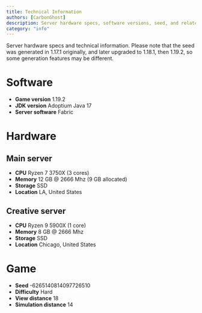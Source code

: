 ```yaml
---
title: Technical Information
authors: [CarbonGhost]
description: Server hardware specs, software versions, seed, and related technical information.
category: "info"
---
```


Server hardware specs and technical information. Please note that the seed was generated in 1.17.1 originally, and later upgraded to 1.18.1, then 1.19.2, so some generation features may be different.

# Software

- **Game version** 1.19.2
- **JDK version** Adoptium Java 17
- **Server software** Fabric

# Hardware

## Main server

- **CPU** Ryzen 7 3750X (3 cores)
- **Memory** 12 GB @ 2666 Mhz (9 GB allocated)
- **Storage** SSD
- **Location** LA, United States

## Creative server

- **CPU** Ryzen 9 5900X (1 core)
- **Memory** 8 GB @ 2666 Mhz
- **Storage** SSD
- **Location** Chicago, United States

# Game

- **Seed** -6265140814097726510
- **Difficulty** Hard
- **View distance** 18
- **Simulation distance** 14
